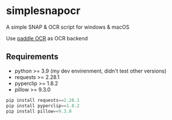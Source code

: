 # simplesnapocr
A simple SNAP & OCR script for windows &amp; macOS

Use [paddle OCR](https://github.com/PaddlePaddle/PaddleOCR/blob/release/2.6/README_ch.md) as OCR backend

## Requirements
- python >= 3.9 (my dev envirenment, didn't test other versions)
- requests >= 2.28.1
- pyperclip >= 1.8.2
- pillow >= 9.3.0

```python
pip install requests==2.28.1
pip install pyperclip==1.8.2
pip install pillow==9.3.0
```
